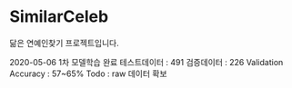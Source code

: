 # SimilarCeleb
닮은 연예인찾기 프로젝트입니다.

2020-05-06
1차 모델학습 완료
테스트데이터 : 491
검증데이터 : 226
Validation Accuracy : 57~65%
Todo : raw 데이터 확보
